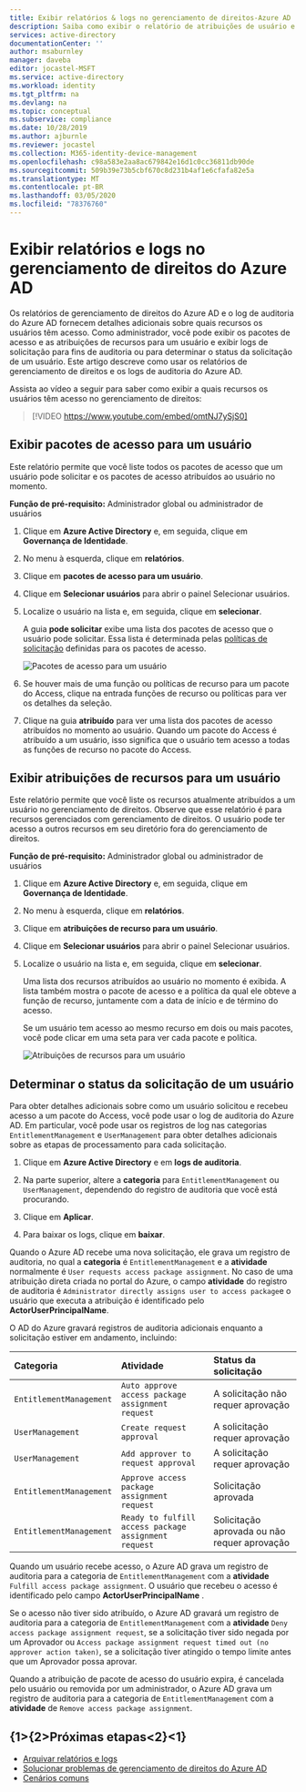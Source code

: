 ```yaml
---
title: Exibir relatórios & logs no gerenciamento de direitos-Azure AD
description: Saiba como exibir o relatório de atribuições de usuário e os logs de auditoria em Azure Active Directory gerenciamento de direitos.
services: active-directory
documentationCenter: ''
author: msaburnley
manager: daveba
editor: jocastel-MSFT
ms.service: active-directory
ms.workload: identity
ms.tgt_pltfrm: na
ms.devlang: na
ms.topic: conceptual
ms.subservice: compliance
ms.date: 10/28/2019
ms.author: ajburnle
ms.reviewer: jocastel
ms.collection: M365-identity-device-management
ms.openlocfilehash: c98a583e2aa8ac679842e16d1c0cc36811db90de
ms.sourcegitcommit: 509b39e73b5cbf670c8d231b4af1e6cfafa82e5a
ms.translationtype: MT
ms.contentlocale: pt-BR
ms.lasthandoff: 03/05/2020
ms.locfileid: "78376760"
---
```

# <a name="view-reports-and-logs-in-azure-ad-entitlement-management"></a>Exibir relatórios e logs no gerenciamento de direitos do Azure AD

Os relatórios de gerenciamento de direitos do Azure AD e o log de auditoria do Azure AD fornecem detalhes adicionais sobre quais recursos os usuários têm acesso. Como administrador, você pode exibir os pacotes de acesso e as atribuições de recursos para um usuário e exibir logs de solicitação para fins de auditoria ou para determinar o status da solicitação de um usuário. Este artigo descreve como usar os relatórios de gerenciamento de direitos e os logs de auditoria do Azure AD.

Assista ao vídeo a seguir para saber como exibir a quais recursos os usuários têm acesso no gerenciamento de direitos:

>[!VIDEO https://www.youtube.com/embed/omtNJ7ySjS0]

## <a name="view-access-packages-for-a-user"></a>Exibir pacotes de acesso para um usuário

Este relatório permite que você liste todos os pacotes de acesso que um usuário pode solicitar e os pacotes de acesso atribuídos ao usuário no momento.

**Função de pré-requisito:** Administrador global ou administrador de usuários

1. Clique em **Azure Active Directory** e, em seguida, clique em **Governança de Identidade**.

1. No menu à esquerda, clique em **relatórios**.

1. Clique em **pacotes de acesso para um usuário**.

1. Clique em **Selecionar usuários** para abrir o painel Selecionar usuários.

1. Localize o usuário na lista e, em seguida, clique em **selecionar**.

    A guia **pode solicitar** exibe uma lista dos pacotes de acesso que o usuário pode solicitar. Essa lista é determinada pelas [políticas de solicitação](entitlement-management-access-package-request-policy.md#for-users-in-your-directory) definidas para os pacotes de acesso. 

    ![Pacotes de acesso para um usuário](./media/entitlement-management-reports/access-packages-report.png)

1. Se houver mais de uma função ou políticas de recurso para um pacote do Access, clique na entrada funções de recurso ou políticas para ver os detalhes da seleção.

1. Clique na guia **atribuído** para ver uma lista dos pacotes de acesso atribuídos no momento ao usuário. Quando um pacote do Access é atribuído a um usuário, isso significa que o usuário tem acesso a todas as funções de recurso no pacote do Access.

## <a name="view-resource-assignments-for-a-user"></a>Exibir atribuições de recursos para um usuário

Este relatório permite que você liste os recursos atualmente atribuídos a um usuário no gerenciamento de direitos. Observe que esse relatório é para recursos gerenciados com gerenciamento de direitos. O usuário pode ter acesso a outros recursos em seu diretório fora do gerenciamento de direitos.

**Função de pré-requisito:** Administrador global ou administrador de usuários

1. Clique em **Azure Active Directory** e, em seguida, clique em **Governança de Identidade**.

1. No menu à esquerda, clique em **relatórios**.

1. Clique em **atribuições de recurso para um usuário**.

1. Clique em **Selecionar usuários** para abrir o painel Selecionar usuários.

1. Localize o usuário na lista e, em seguida, clique em **selecionar**.

    Uma lista dos recursos atribuídos ao usuário no momento é exibida. A lista também mostra o pacote de acesso e a política da qual ele obteve a função de recurso, juntamente com a data de início e de término do acesso.
    
    Se um usuário tem acesso ao mesmo recurso em dois ou mais pacotes, você pode clicar em uma seta para ver cada pacote e política.

    ![Atribuições de recursos para um usuário](./media/entitlement-management-reports/resource-assignments-report.png)

## <a name="determine-the-status-of-a-users-request"></a>Determinar o status da solicitação de um usuário

Para obter detalhes adicionais sobre como um usuário solicitou e recebeu acesso a um pacote do Access, você pode usar o log de auditoria do Azure AD. Em particular, você pode usar os registros de log nas categorias `EntitlementManagement` e `UserManagement` para obter detalhes adicionais sobre as etapas de processamento para cada solicitação.  

1. Clique em **Azure Active Directory** e em **logs de auditoria**.

1. Na parte superior, altere a **categoria** para `EntitlementManagement` ou `UserManagement`, dependendo do registro de auditoria que você está procurando.  

1. Clique em **Aplicar**.

1. Para baixar os logs, clique em **baixar**.

Quando o Azure AD recebe uma nova solicitação, ele grava um registro de auditoria, no qual a **categoria** é `EntitlementManagement` e a **atividade** normalmente é `User requests access package assignment`.  No caso de uma atribuição direta criada no portal do Azure, o campo **atividade** do registro de auditoria é `Administrator directly assigns user to access package`e o usuário que executa a atribuição é identificado pelo **ActorUserPrincipalName**.

O AD do Azure gravará registros de auditoria adicionais enquanto a solicitação estiver em andamento, incluindo:

| Categoria | Atividade | Status da solicitação |
| :---- | :------------ | :------------ |
| `EntitlementManagement` | `Auto approve access package assignment request` | A solicitação não requer aprovação |
| `UserManagement` | `Create request approval` | A solicitação requer aprovação |
| `UserManagement` | `Add approver to request approval` | A solicitação requer aprovação |
| `EntitlementManagement` | `Approve access package assignment request` | Solicitação aprovada |
| `EntitlementManagement` | `Ready to fulfill access package assignment request` |Solicitação aprovada ou não requer aprovação |

Quando um usuário recebe acesso, o Azure AD grava um registro de auditoria para a categoria de `EntitlementManagement` com a **atividade** `Fulfill access package assignment`.  O usuário que recebeu o acesso é identificado pelo campo **ActorUserPrincipalName** .

Se o acesso não tiver sido atribuído, o Azure AD gravará um registro de auditoria para a categoria de `EntitlementManagement` com a **atividade** `Deny access package assignment request`, se a solicitação tiver sido negada por um Aprovador ou `Access package assignment request timed out (no approver action taken)`, se a solicitação tiver atingido o tempo limite antes que um Aprovador possa aprovar.

Quando a atribuição de pacote de acesso do usuário expira, é cancelada pelo usuário ou removida por um administrador, o Azure AD grava um registro de auditoria para a categoria de `EntitlementManagement` com a **atividade** de `Remove access package assignment`.

## <a name="next-steps"></a>{1&gt;{2&gt;Próximas etapas&lt;2}&lt;1}

- [Arquivar relatórios e logs](entitlement-management-logs-and-reporting.md)
- [Solucionar problemas de gerenciamento de direitos do Azure AD](entitlement-management-troubleshoot.md)
- [Cenários comuns](entitlement-management-scenarios.md)
